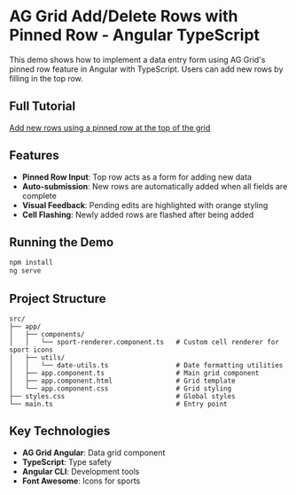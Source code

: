 # AG Grid Add/Delete Rows with Pinned Row - Angular TypeScript

This demo shows how to implement a data entry form using AG Grid's pinned row feature in Angular with TypeScript. Users can add new rows by filling in the top row.

## Full Tutorial

[Add new rows using a pinned row at the top of the grid](https://blog.ag-grid.com/add-new-rows-using-a-pinned-row-at-the-top-of-the-grid/)

## Features

- **Pinned Row Input**: Top row acts as a form for adding new data
- **Auto-submission**: New rows are automatically added when all fields are complete
- **Visual Feedback**: Pending edits are highlighted with orange styling
- **Cell Flashing**: Newly added rows are flashed after being added

## Running the Demo

```bash
npm install
ng serve
```

## Project Structure

```
src/
├── app/
│   ├── components/
│   │   └── sport-renderer.component.ts   # Custom cell renderer for sport icons
│   ├── utils/
│   │   └── date-utils.ts                 # Date formatting utilities
│   ├── app.component.ts                  # Main grid component
│   ├── app.component.html                # Grid template
│   └── app.component.css                 # Grid styling
├── styles.css                            # Global styles
└── main.ts                               # Entry point
```

## Key Technologies

- **AG Grid Angular**: Data grid component
- **TypeScript**: Type safety
- **Angular CLI**: Development tools
- **Font Awesome**: Icons for sports
